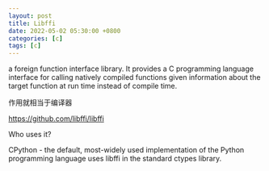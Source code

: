 ```yaml
---
layout: post
title: Libffi
date: 2022-05-02 05:30:00 +0800
categories: [c]
tags: [c]
---
```


a foreign function interface library. It provides a C programming language interface for calling natively compiled functions given information about the target function at run time instead of compile time.

作用就相当于编译器

https://github.com/libffi/libffi

Who uses it?

CPython - the default, most-widely used implementation of the Python programming language uses libffi in the standard ctypes library.
